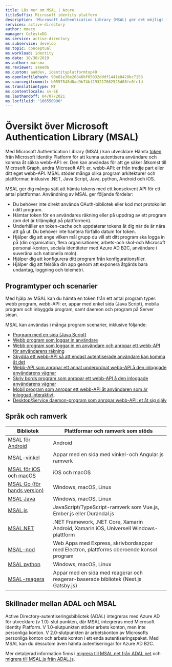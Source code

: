 ```yaml
---
title: Läs mer om MSAL | Azure
titleSuffix: Microsoft identity platform
description: 'Microsoft Authentication Library (MSAL) gör det möjligt för programutvecklare att förvärva tokens för att anropa säkra webb-API: er. Dessa webb-API: er kan vara Microsoft Graph, andra Microsoft API: er, webb-API: er från tredje part eller ditt eget webb-API. MSAL stöder flera program arkitekturer och plattformar.'
services: active-directory
author: mmacy
manager: CelesteDG
ms.service: active-directory
ms.subservice: develop
ms.topic: conceptual
ms.workload: identity
ms.date: 10/30/2019
ms.author: marsma
ms.reviewer: saeeda
ms.custom: aaddev, identityplatformtop40
ms.openlocfilehash: 90e81e30e26846bf05032dddf1441e8428bc7158
ms.sourcegitcommit: b0557848d0ad9b74bf293217862525d08fe0fc1d
ms.translationtype: MT
ms.contentlocale: sv-SE
ms.lasthandoff: 04/07/2021
ms.locfileid: "106550990"
---
```

# <a name="overview-of-the-microsoft-authentication-library-msal"></a>Översikt över Microsoft Authentication Library (MSAL)
Med Microsoft Authentication Library (MSAL) kan utvecklare Hämta [token](developer-glossary.md#security-token) från Microsoft Identity Platform för att kunna autentisera användare och komma åt säkra webb-API: er. Den kan användas för att ge säker åtkomst till Microsoft Graph, andra Microsoft API: er, webb-API: er från tredje part eller ditt eget webb-API. MSAL stöder många olika program arkitekturer och plattformar, inklusive .NET, Java Script, Java, python, Android och iOS.

MSAL ger dig många sätt att hämta tokens med ett konsekvent API för ett antal plattformar. Användning av MSAL ger följande fördelar:

* Du behöver inte direkt använda OAuth-bibliotek eller kod mot protokollet i ditt program.
* Hämtar token för en användares räkning eller på uppdrag av ett program (om det är tillämpligt på plattformen).
* Underhåller en token-cache och uppdaterar tokens åt dig när de är nära att gå ut. Du behöver inte hantera förfallo datum för token.
* Hjälper dig att ange vilken mål grupp du vill att ditt program ska logga in på (din organisation, flera organisationer, arbets-och skol-och Microsoft personal-konton, sociala identiteter med Azure AD B2C, användare i suveräna och nationella moln).
* Hjälper dig att konfigurera ditt program från konfigurationsfiler.
* Hjälper dig att felsöka din app genom att exponera åtgärds bara undantag, loggning och telemetri.

## <a name="application-types-and-scenarios"></a>Programtyper och scenarier
Med hjälp av MSAL kan du hämta en token från ett antal program typer: webb program, webb-API: er, appar med enkel sida (Java Script), mobila program och inbyggda program, samt daemon och program på Server sidan.

MSAL kan användas i många program scenarier, inklusive följande:

* [Program med en sida (Java Script)](scenario-spa-overview.md)
* [Webb program som loggar in användare](scenario-web-app-sign-user-overview.md)
* [Webb program som loggar in en användare och anropar ett webb-API för användarens räkning](scenario-web-app-call-api-overview.md)
* [Skydda ett webb-API så att endast autentiserade användare kan komma åt det](scenario-protected-web-api-overview.md)
* [Webb-API som anropar ett annat underordnat webb-API å den inloggade användarens vägnar](scenario-web-api-call-api-overview.md)
* [Skriv bords program som anropar ett webb-API å den inloggade användarens vägnar](scenario-desktop-overview.md)
* [Mobil program som anropar ett webb-API åt användaren som är inloggad interaktivt](scenario-mobile-overview.md).
* [Desktop/Service daemon-program som anropar webb-API: et åt sig själv](scenario-daemon-overview.md)

## <a name="languages-and-frameworks"></a>Språk och ramverk

| Bibliotek | Plattformar och ramverk som stöds|
| --- | --- |
| [MSAL för Android](https://github.com/AzureAD/microsoft-authentication-library-for-android)|Android|
| [MSAL-vinkel](https://github.com/AzureAD/microsoft-authentication-library-for-js/tree/dev/lib/msal-angular)| Appar med en sida med vinkel-och Angular.js ramverk|
| [MSAL för iOS och macOS](https://github.com/AzureAD/microsoft-authentication-library-for-objc)|iOS och macOS|
| [MSAL Go (för hands version)](https://github.com/AzureAD/microsoft-authentication-library-for-go)|Windows, macOS, Linux|
| [MSAL Java](https://github.com/AzureAD/microsoft-authentication-library-for-java)|Windows, macOS, Linux|
| [MSAL.js](https://github.com/AzureAD/microsoft-authentication-library-for-js/tree/dev/lib/msal-browser)| JavaScript/TypeScript-ramverk som Vue.js, Ember.js eller Durandal.js|
| [MSAL.NET](https://github.com/AzureAD/microsoft-authentication-library-for-dotnet)| .NET Framework, .NET Core, Xamarin Android, Xamarin iOS, Universell Windows-plattform|
| [MSAL-nod](https://github.com/AzureAD/microsoft-authentication-library-for-js/tree/dev/lib/msal-node)|Web Apps med Express, skrivbordsappar med Electron, plattforms oberoende konsol program|
| [MSAL python](https://github.com/AzureAD/microsoft-authentication-library-for-python)|Windows, macOS, Linux|
| [MSAL-reagera](https://github.com/AzureAD/microsoft-authentication-library-for-js/tree/dev/lib/msal-react)| Appar med en sida med reagerar och reagerar-baserade bibliotek (Next.js Gatsby.js)|

## <a name="differences-between-adal-and-msal"></a>Skillnader mellan ADAL och MSAL

Active Directory-autentiseringsbibliotek (ADAL) integreras med Azure AD för utvecklare (v 1.0)-slut punkten, där MSAL integreras med Microsoft Identity Platform. V 1.0-slutpunkten stöder arbets konton, men inte personliga konton. V 2.0-slutpunkten är arbetskonton av Microsofts personliga konton och arbets konton i ett enda autentiseringspaket. Med MSAL kan du dessutom även hämta autentiseringar för Azure AD B2C.

Mer detaljerad information finns i [migrera till MSAL.net från ADAL.net](msal-net-migration.md) och [migrera till MSAL.js från ADAL.js](msal-compare-msal-js-and-adal-js.md).
